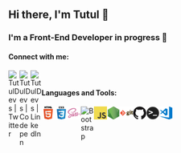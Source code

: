 ## Hi there, I'm Tutul 👋





### I'm a Front-End Developer in progress 🤞




#### Connect with me:


[<img align="left" alt="TutulDevs | Twitter" width="22px" src="https://tutuldevs.github.io/frontloops-photo/loop1/twitter.svg" />][twitter]

[<img align="left" alt="TutulDevs | Codepen" width="22px" src="https://cdn.jsdelivr.net/npm/simple-icons@3.5.0/icons/codepen.svg" />][codepen]

[<img align="left" alt="TutulDevs | LinkedIn" width="22px" src="https://tutuldevs.github.io/frontloops-photo/etc/linkedin.svg" />][linkedin]






<br />

#### Languages and Tools:



<img align="left" alt="HTML5" width="26px" src="https://raw.githubusercontent.com/github/explore/80688e429a7d4ef2fca1e82350fe8e3517d3494d/topics/html/html.png" />
<img align="left" alt="CSS3" width="26px" src="https://raw.githubusercontent.com/github/explore/80688e429a7d4ef2fca1e82350fe8e3517d3494d/topics/css/css.png" />
<img align="left" alt="Sass" width="26px" src="https://raw.githubusercontent.com/github/explore/80688e429a7d4ef2fca1e82350fe8e3517d3494d/topics/sass/sass.png" />
<img align="left" alt="Bootstrap" width="26px" src="https://cdn.jsdelivr.net/npm/simple-icons@3.5.0/icons/bootstrap.svg" />
<img align="left" alt="JavaScript" width="26px" src="https://raw.githubusercontent.com/github/explore/80688e429a7d4ef2fca1e82350fe8e3517d3494d/topics/javascript/javascript.png" />
<img align="left" alt="Node.js" width="26px" src="https://raw.githubusercontent.com/github/explore/80688e429a7d4ef2fca1e82350fe8e3517d3494d/topics/nodejs/nodejs.png" />
<img align="left" alt="Git" width="26px" src="https://raw.githubusercontent.com/github/explore/80688e429a7d4ef2fca1e82350fe8e3517d3494d/topics/git/git.png" />
<img align="left" alt="GitHub" width="26px" src="https://raw.githubusercontent.com/github/explore/78df643247d429f6cc873026c0622819ad797942/topics/github/github.png" />
<img align="left" alt="Terminal" width="26px" src="https://raw.githubusercontent.com/github/explore/80688e429a7d4ef2fca1e82350fe8e3517d3494d/topics/terminal/terminal.png" />
<img align="left" alt="Visual Studio Code" width="26px" src="https://raw.githubusercontent.com/github/explore/80688e429a7d4ef2fca1e82350fe8e3517d3494d/topics/visual-studio-code/visual-studio-code.png" />

[twitter]: https://twitter.com/TutulDevs
[linkedin]: https://www.linkedin.com/in/tutuldevs
[codepen]: https://codepen.io/TutulDevs
